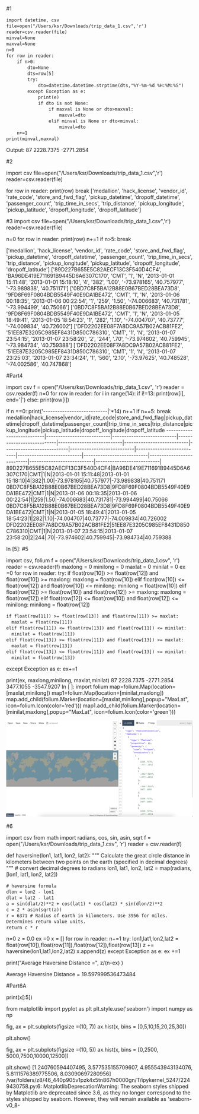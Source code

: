 
#1

``` 
import datetime, csv
file=open("/Users/ksr/Downloads/trip_data_1.csv",'r')
reader=csv.reader(file)
minval=None
maxval=None
n=0
for row in reader:
    if n>0:
        dto=None
        dts=row[5]
        try:
            dto=datetime.datetime.strptime(dts,"%Y-%m-%d %H:%M:%S")
        except Exception as e:
            print(e)
            if dto is not None:
                if maxval is None or dto>maxval:
                    maxval=dto
                elif minval is None or dto<minval:
                    minval=dto
    n+=1
print(minval,maxval)

```
Output: 87 2228.7375 -2771.2854




#2

import csv
file=open("/Users/ksr/Downloads/trip_data_1.csv",'r')
reader=csv.reader(file)


for row in reader:
    print(row)
    break
['medallion', 'hack_license', 'vendor_id', 'rate_code', 'store_and_fwd_flag', 'pickup_datetime', 'dropoff_datetime', 'passenger_count', 'trip_time_in_secs', 'trip_distance', 'pickup_longitude', 'pickup_latitude', 'dropoff_longitude', 'dropoff_latitude']






#3
import csv
file=open("/Users/ksr/Downloads/trip_data_1.csv",'r')
reader=csv.reader(file)

n=0
for row in reader:
    print(row)
    n+=1
    if n>5:
        break
        
       
['medallion', 'hack_license', 'vendor_id', 'rate_code', 'store_and_fwd_flag', 'pickup_datetime', 'dropoff_datetime', 'passenger_count', 'trip_time_in_secs', 'trip_distance', 'pickup_longitude', 'pickup_latitude', 'dropoff_longitude', 'dropoff_latitude']
['89D227B655E5C82AECF13C3F540D4CF4', 'BA96DE419E711691B9445D6A6307C170', 'CMT', '1', 'N', '2013-01-01 15:11:48', '2013-01-01 15:18:10', '4', '382', '1.00', '-73.978165', '40.757977', '-73.989838', '40.751171']
['0BD7C8F5BA12B88E0B67BED28BEA73D8', '9FD8F69F0804BDB5549F40E9DA1BE472', 'CMT', '1', 'N', '2013-01-06 00:18:35', '2013-01-06 00:22:54', '1', '259', '1.50', '-74.006683', '40.731781', '-73.994499', '40.75066']
['0BD7C8F5BA12B88E0B67BED28BEA73D8', '9FD8F69F0804BDB5549F40E9DA1BE472', 'CMT', '1', 'N', '2013-01-05 18:49:41', '2013-01-05 18:54:23', '1', '282', '1.10', '-74.004707', '40.73777', '-74.009834', '40.726002']
['DFD2202EE08F7A8DC9A57B02ACB81FE2', '51EE87E3205C985EF8431D850C786310', 'CMT', '1', 'N', '2013-01-07 23:54:15', '2013-01-07 23:58:20', '2', '244', '.70', '-73.974602', '40.759945', '-73.984734', '40.759388']
['DFD2202EE08F7A8DC9A57B02ACB81FE2', '51EE87E3205C985EF8431D850C786310', 'CMT', '1', 'N', '2013-01-07 23:25:03', '2013-01-07 23:34:24', '1', '560', '2.10', '-73.97625', '40.748528', '-74.002586', '40.747868']








#Part4


import csv
f = open("/Users/ksr/Downloads/trip_data_1.csv", 'r')
reader = csv.reader(f)
n=0
for row in reader:
  for i in range(14):
    if i!=13:
      print(row[i], end='|')
    else:
      print(row[i])
  
  if n ==0:
    print('---------------------------|'*14)
  n+=1
  if n==5:
    break
medallion|hack_license|vendor_id|rate_code|store_and_fwd_flag|pickup_datetime|dropoff_datetime|passenger_count|trip_time_in_secs|trip_distance|pickup_longitude|pickup_latitude|dropoff_longitude|dropoff_latitude
---------------------------|---------------------------|---------------------------|---------------------------|---------------------------|---------------------------|---------------------------|---------------------------|---------------------------|---------------------------|---------------------------|---------------------------|---------------------------|---------------------------|
89D227B655E5C82AECF13C3F540D4CF4|BA96DE419E711691B9445D6A6307C170|CMT|1|N|2013-01-01 15:11:48|2013-01-01 15:18:10|4|382|1.00|-73.978165|40.757977|-73.989838|40.751171
0BD7C8F5BA12B88E0B67BED28BEA73D8|9FD8F69F0804BDB5549F40E9DA1BE472|CMT|1|N|2013-01-06 00:18:35|2013-01-06 00:22:54|1|259|1.50|-74.006683|40.731781|-73.994499|40.75066
0BD7C8F5BA12B88E0B67BED28BEA73D8|9FD8F69F0804BDB5549F40E9DA1BE472|CMT|1|N|2013-01-05 18:49:41|2013-01-05 18:54:23|1|282|1.10|-74.004707|40.73777|-74.009834|40.726002
DFD2202EE08F7A8DC9A57B02ACB81FE2|51EE87E3205C985EF8431D850C786310|CMT|1|N|2013-01-07 23:54:15|2013-01-07 23:58:20|2|244|.70|-73.974602|40.759945|-73.984734|40.759388


In [5]:
#5

import csv, folium
f = open("/Users/ksr/Downloads/trip_data_1.csv", 'r')
reader = csv.reader(f)
maxlong = 0
minilong = 0
maxlat = 0 
minilat = 0
ex =0
for row in reader:
  try:
    if float(row[10]) >= float(row[12]) and float(row[10]) >= maxlong:
      maxlong = float(row[10])
    elif float(row[10]) <= float(row[12]) and float(row[10]) <= minilong:
      minilong = float(row[10])
    elif float(row[12]) >= float(row[10]) and float(row[12]) >= maxlong:
      maxlong = float(row[12])
    elif float(row[12]) <= float(row[10]) and float(row[12]) <= minilong:
      minilong = float(row[12])
    
    if float(row[11]) >= float(row[13]) and float(row[11]) >= maxlat:
      maxlat = float(row[11])
    elif float(row[11]) <= float(row[13]) and float(row[11]) <= minilat:
      minilat = float(row[11])
    elif float(row[13]) >= float(row[11]) and float(row[13]) >= maxlat:
      maxlat = float(row[13])
    elif float(row[13]) <= float(row[11]) and float(row[13]) <= minilat:
      minilat = float(row[13])
  except Exception as e:
    ex+=1


print(ex, maxlong,minilong, maxlat,minilat)
87 2228.7375 -2771.2854 3477.1055 -3547.9207
In [ ]:
import folium
map=folium.Map(location=[maxlat,minilong])
map1=folium.Map(location=[minilat,maxlong])
map.add_child(folium.Marker(location=[maxlat,minilong],popup="MaxLat", icon=folium.Icon(color='red')))
map1.add_child(folium.Marker(location=[minilat,maxlong],popup="MaxLat", icon=folium.Icon(color='green')))


![This is an image](Img.png)




#6

import csv
from math import radians, cos, sin, asin, sqrt
f = open("/Users/ksr/Downloads/trip_data_1.csv", 'r')
reader = csv.reader(f)

def haversine(lon1, lat1, lon2, lat2):
    """
    Calculate the great circle distance in kilometers between two points 
    on the earth (specified in decimal degrees)
    """
    # convert decimal degrees to radians 
    lon1, lat1, lon2, lat2 = map(radians, [lon1, lat1, lon2, lat2])

    # haversine formula 
    dlon = lon2 - lon1 
    dlat = lat2 - lat1 
    a = sin(dlat/2)**2 + cos(lat1) * cos(lat2) * sin(dlon/2)**2
    c = 2 * asin(sqrt(a)) 
    r = 6371 # Radius of earth in kilometers. Use 3956 for miles. Determines return value units.
    return c * r


n=0
z = 0.0
ex =0
x = []
for row in reader:
  n+=1
  try:
    lon1,lat1,lon2,lat2 = float(row[10]),float(row[11]),float(row[12]),float(row[13])
    z += haversine(lon1,lat1,lon2,lat2)
    x.append(z)
  except Exception as e:
    ex +=1

print("Average Haversine Distance =", z/(n-ex) )
    
       
Average Haversine Distance = 19.597999536473484




#Part6A

print(x[:5])

from matplotlib import pyplot as plt
plt.style.use('seaborn')
import numpy as np
 

fig, ax = plt.subplots(figsize =(10, 7))
ax.hist(x, bins = [0,5,10,15,20,25,30])
 

plt.show()

fig, ax = plt.subplots(figsize =(10, 5))
ax.hist(x, bins = [0,2500, 5000,7500,10000,12500])
 

plt.show()
[1.240760594407495, 3.577535155709607, 4.955543943134076, 5.8111576389775506, 8.03090697280956]
/var/folders/z8/46_440p905v1pzk4x5tn867h0000gn/T/ipykernel_5247/2249430758.py:6: MatplotlibDeprecationWarning: The seaborn styles shipped by Matplotlib are deprecated since 3.6, as they no longer correspond to the styles shipped by seaborn. However, they will remain available as 'seaborn-v0_8-<style>'. Alternatively, directly use the seaborn API instead.
  plt.style.use('seaborn')






#Part7

from math import radians, cos, sin, asin, sqrt
import csv

n=0
med = dict()
hack_l = dict()
vid = dict()
rc= dict()
snff= dict()
pc = dict()
tt = dict()
f = open("/Users/ksr/Downloads/trip_data_1.csv", 'r')
reader = csv.reader(f)
for row in reader:
  if row[0] in med:
    med[row[0]]+=1
  else:
    med[row[0]]=1

  if row[1] in hack_l:
    hack_l[row[1]]+=1
  else:
    hack_l[row[1]]=1

  if row[2] in vid:
    vid[row[2]]+=1
  else:
    vid[row[2]]=1

  if row[3] in rc:
    rc[row[3]]+=1
  else:
    rc[row[3]]=1

  if row[4] in snff:
    snff[row[4]]+=1
  else:
    snff[row[4]]=1

  if row[7] in pc:
    pc[row[7]]+=1
  else:
    pc[row[7]]=1
  
  if row[8] in tt:
    tt[row[8]] +=1
  else:
    tt[row[8]] =1
  n+=1

print(len(med), len(hack_l), len(vid), len(rc), len(snff), len(pc),len(tt))
13427 32225 3 15 4 11 6595
In [3]:
import csv
f = open("/Users/ksr/Downloads/trip_data_1.csv", 'r')
reader = csv.reader(f)

td_9 = dict()
plong_10 = dict()
plat_11 = dict()
dlong_12 = dict()
dlat_13 = dict()
for row in reader:
  if row[9] in td_9:
    td_9[row[9]]+=1
  else:
    td_9[row[9]]=1 

  if row[10] in plong_10:
    plong_10[row[10]]+=1
  else:
    plong_10[row[10]]=1 

  if row[11] in plat_11:
    plat_11[row[11]]+=1
  else:
    plat_11[row[11]]=1

  if row[12] in dlong_12:
    dlong_12[row[12]]+=1
  else:
    dlong_12[row[12]]=1

  if row[13] in dlat_13:
    dlat_13[row[13]]+=1
  else:
    dlat_13[row[13]]=1

print(len(td_9),len(plong_10),len(plat_11),len(dlong_12),len(dlat_13))
4369 40443 64512 56251 88768
In [4]:
print(rc)
{'rate_code': 1, '1': 14456067, '2': 239160, '4': 22831, '5': 39889, '3': 17655, '6': 315, '8': 10, '0': 667, '210': 11, '28': 2, '7': 2, '9': 1, '65': 1, '128': 4}






#Part8


``` import csv
f = open("/Users/ksr/Downloads/trip_data_1.csv", 'r')
reader = csv.reader(f)

min_rc = 0
max_rc = 0
min_pc= 0
max_pc = 0
min_tis = 0
max_tis= 0
min_td = 0
max_td = 0
n=0
for row in reader:
  #print(row[3])
  n+=1
  try:
    if int(row[3]) <= min_rc or min_rc ==0:
      min_rc = int(row[3])
    if int(row[3]) >= max_rc or max_rc ==0:
      max_rc = int(row[3])
  except Exception as e:
    print(e)
  try:
    if int(row[7]) <= min_pc or min_pc ==0:
      min_pc = int(row[7])
    if int(row[7]) >= max_pc or max_pc ==0:
      max_pc = int(row[7])
  except Exception as e:
    print(e)
  try:
    if int(row[8]) <= min_tis or min_tis ==0:
      min_tis = int(row[8])
    if int(row[8]) >= max_tis or max_tis ==0:
      max_tis = int(row[8])
  except Exception as e:
    print(e)
  try:
    if float(row[9]) <= min_td or min_td ==0:
      min_td = float(row[9])
    if float(row[9]) >= max_tis or max_td ==0:
      max_td = float(row[9])
  except Exception as e:
    print(e)


print(n) ```

invalid literal for int() with base 10: 'rate_code'
invalid literal for int() with base 10: 'passenger_count'
invalid literal for int() with base 10: 'trip_time_in_secs'
could not convert string to float: 'trip_distance'
14776616
In [2]:
print(max_rc, min_rc)
print(max_pc, min_pc)
print(max_tis, min_tis)
print(max_td, min_td)
210 1
255 1
10800 48
1.0 0.5

#Part9


import datetime,csv
#import csv
f = open("/Users/ksr/Downloads/trip_data_1.csv", 'r')
reader = csv.reader(f)
exp =0
n=0
pcl =  [0,0,0,0,0,0,0,0,0,0,0,0,0,0,0,0,0,0,0,0,0,0,0,0]
hc =  [0,0,0,0,0,0,0,0,0,0,0,0,0,0,0,0,0,0,0,0,0,0,0,0]

#f = open(fn, 'r')
#reader = csv.reader(f)
for row in reader:
  n+=1
  try:
    dts = row[5]
    dto = datetime.datetime.strptime(dts,"%Y-%m-%d %H:%M:%S")
  except Exception as e:
    exp+=1
    print(e)
  h = dto.hour  
  try:
    ipc = int(row[7])    
    hc[h]+=1
    pcl[h]+=ipc
  except Exception as e:
    print(e)

        #except Exception as e:
         # exp+=1
          #print(e)

          averages = []

for i in range(len(hc)):
  averages.append(pcl[i] / hc[i])

  from matplotlib import pyplot as plt
plt.style.use('seaborn')
import numpy as np
 
# Creating histogram
plt.figure(figsize=(20,6))
plt.xlabel('Hour of the day')
plt.ylabel('Average number of taxi passengers')
plt.title('Average number of taxi passengers for each hour of the day')
plt.bar(x=range(0,24), height=averages)
plt.show()



#Part 11

import datetime,csv
ml = ['12','10']

fn = "/Users/ksr/Downloads/trip_data_1.csv"
f = open(fn,'r')
reader = csv.reader(f)

f2 = open('oct_dec_subset.csv','w')
f2.write('')
f2.close()

f2 = open('oct_dec_subset.csv','a')
writer = csv.writer(f2,delimiter=',',lineterminator='\n')
for i, row in enumerate(reader):
    if i > 0:
        dt = row[4].split('/')
        ms = dt[0]
        if ms in ml:
            writer.writerow(row)
    else:
        writer.writerow(row)
f.close()
f2.close()




